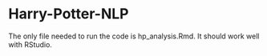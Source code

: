 # Harry-Potter-NLP

The only file needed to run the code is hp_analysis.Rmd. It should work well with RStudio. 
